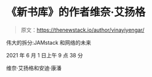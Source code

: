 # 《新书库》的作者维奈·艾扬格

> 原文：<https://thenewstack.io/author/vinayiyengar/>

伟大的拆分:JAMstack 和网络的未来

2021 年 6 月 1 日上午 9 点 38 分

维奈·艾扬格和安迪·康潘